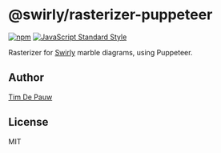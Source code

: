 # @swirly/rasterizer-puppeteer

[![npm](https://img.shields.io/npm/v/@swirly/rasterizer-puppeteer.svg)](https://www.npmjs.com/package/@swirly/rasterizer-puppeteer) [![JavaScript Standard Style](https://img.shields.io/badge/code%20style-standard-brightgreen.svg)](https://standardjs.com)

Rasterizer for [Swirly](https://github.com/timdp/swirly) marble diagrams, using Puppeteer.

## Author

[Tim De Pauw](https://tmdpw.eu)

## License

MIT
